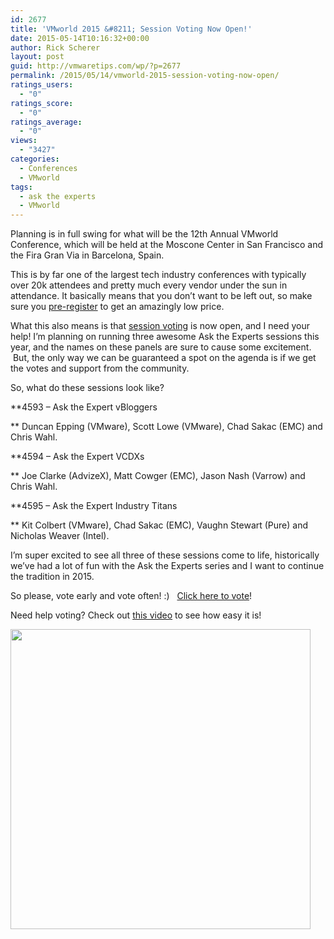 ```yaml
---
id: 2677
title: 'VMworld 2015 &#8211; Session Voting Now Open!'
date: 2015-05-14T10:16:32+00:00
author: Rick Scherer
layout: post
guid: http://vmwaretips.com/wp/?p=2677
permalink: /2015/05/14/vmworld-2015-session-voting-now-open/
ratings_users:
  - "0"
ratings_score:
  - "0"
ratings_average:
  - "0"
views:
  - "3427"
categories:
  - Conferences
  - VMworld
tags:
  - ask the experts
  - VMworld
---
```

Planning is in full swing for what will be the 12th Annual VMworld Conference, which will be held at the Moscone Center in San Francisco and the Fira Gran Via in Barcelona, Spain.

This is by far one of the largest tech industry conferences with typically over 20k attendees and pretty much every vendor under the sun in attendance. It basically means that you don&#8217;t want to be left out, so make sure you <a href="http://www.vmworld.com/community/conference/us/plan/pricing" target="_blank">pre-register</a> to get an amazingly low price.

What this also means is that <a href="http://www.vmworld.com/voting.jspa" target="_blank">session voting</a> is now open, and I need your help! I&#8217;m planning on running three awesome Ask the Experts sessions this year, and the names on these panels are sure to cause some excitement.  But, the only way we can be guaranteed a spot on the agenda is if we get the votes and support from the community.

So, what do these sessions look like?

**4593 &#8211; Ask the Expert vBloggers
  
** Duncan Epping (VMware), Scott Lowe (VMware), Chad Sakac (EMC) and Chris Wahl.

**4594 &#8211; Ask the Expert VCDXs
  
** Joe Clarke (AdvizeX), Matt Cowger (EMC), Jason Nash (Varrow) and Chris Wahl.

**4595 &#8211; Ask the Expert Industry Titans
  
** Kit Colbert (VMware), Chad Sakac (EMC), Vaughn Stewart (Pure) and Nicholas Weaver (Intel).

I&#8217;m super excited to see all three of these sessions come to life, historically we&#8217;ve had a lot of fun with the Ask the Experts series and I want to continue the tradition in 2015.

So please, vote early and vote often! :)   <a href="http://www.vmworld.com/voting.jspa" target="_blank">Click here to vote</a>!

Need help voting? Check out <a href="https://www.youtube.com/watch?v=B_4y5HmyOqQ" target="_blank">this video</a> to see how easy it is!

<a href="https://www.youtube.com/watch?v=B_4y5HmyOqQ" target="_new"><img src="http://www.vmwaretips.com/wp/wp-content/uploads/2015/05/2015voting.JPG" alt="" width="480" /></a>